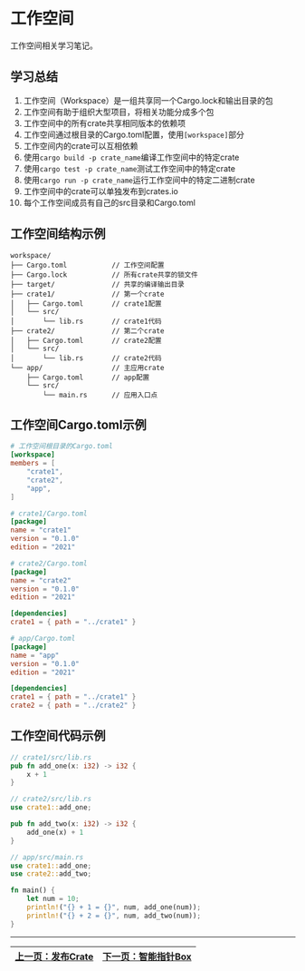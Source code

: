 # 工作空间

工作空间相关学习笔记。

## 学习总结

1. 工作空间（Workspace）是一组共享同一个Cargo.lock和输出目录的包
2. 工作空间有助于组织大型项目，将相关功能分成多个包
3. 工作空间中的所有crate共享相同版本的依赖项
4. 工作空间通过根目录的Cargo.toml配置，使用`[workspace]`部分
5. 工作空间内的crate可以互相依赖
6. 使用`cargo build -p crate_name`编译工作空间中的特定crate
7. 使用`cargo test -p crate_name`测试工作空间中的特定crate
8. 使用`cargo run -p crate_name`运行工作空间中的特定二进制crate
9. 工作空间中的crate可以单独发布到crates.io
10. 每个工作空间成员有自己的src目录和Cargo.toml

## 工作空间结构示例

```
workspace/
├── Cargo.toml           // 工作空间配置
├── Cargo.lock           // 所有crate共享的锁文件
├── target/              // 共享的编译输出目录
├── crate1/              // 第一个crate
│   ├── Cargo.toml       // crate1配置
│   └── src/
│       └── lib.rs       // crate1代码
├── crate2/              // 第二个crate
│   ├── Cargo.toml       // crate2配置
│   └── src/
│       └── lib.rs       // crate2代码
└── app/                 // 主应用crate
    ├── Cargo.toml       // app配置
    └── src/
        └── main.rs      // 应用入口点
```

## 工作空间Cargo.toml示例

```toml
# 工作空间根目录的Cargo.toml
[workspace]
members = [
    "crate1",
    "crate2",
    "app",
]

# crate1/Cargo.toml
[package]
name = "crate1"
version = "0.1.0"
edition = "2021"

# crate2/Cargo.toml
[package]
name = "crate2"
version = "0.1.0"
edition = "2021"

[dependencies]
crate1 = { path = "../crate1" }

# app/Cargo.toml
[package]
name = "app"
version = "0.1.0"
edition = "2021"

[dependencies]
crate1 = { path = "../crate1" }
crate2 = { path = "../crate2" }
```

## 工作空间代码示例

```rust
// crate1/src/lib.rs
pub fn add_one(x: i32) -> i32 {
    x + 1
}

// crate2/src/lib.rs
use crate1::add_one;

pub fn add_two(x: i32) -> i32 {
    add_one(x) + 1
}

// app/src/main.rs
use crate1::add_one;
use crate2::add_two;

fn main() {
    let num = 10;
    println!("{} + 1 = {}", num, add_one(num));
    println!("{} + 2 = {}", num, add_two(num));
}
```

---

| [上一页：发布Crate](../32_publish_crate/32_publish_crate.md) | [下一页：智能指针Box](../34_use_Box/34_use_Box.md) |
|------------------------|------------------------| 